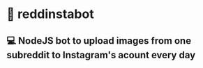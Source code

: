 # 🤖 reddinstabot 

## 💻 NodeJS bot to upload images from one subreddit to Instagram's acount every day
